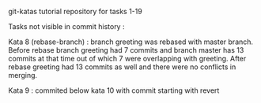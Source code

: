 git-katas tutorial repository for tasks 1-19

Tasks not visible in commit history :

Kata 8 (rebase-branch) : branch greeting was rebased with master branch. Before rebase branch greeting had 7 commits and branch master has 13 commits at that time out of which 7 were overlapping with greeting. After rebase greeting had 13 commits as well and there were no conflicts in merging.

Kata 9 : commited below kata 10 with commit starting with revert


